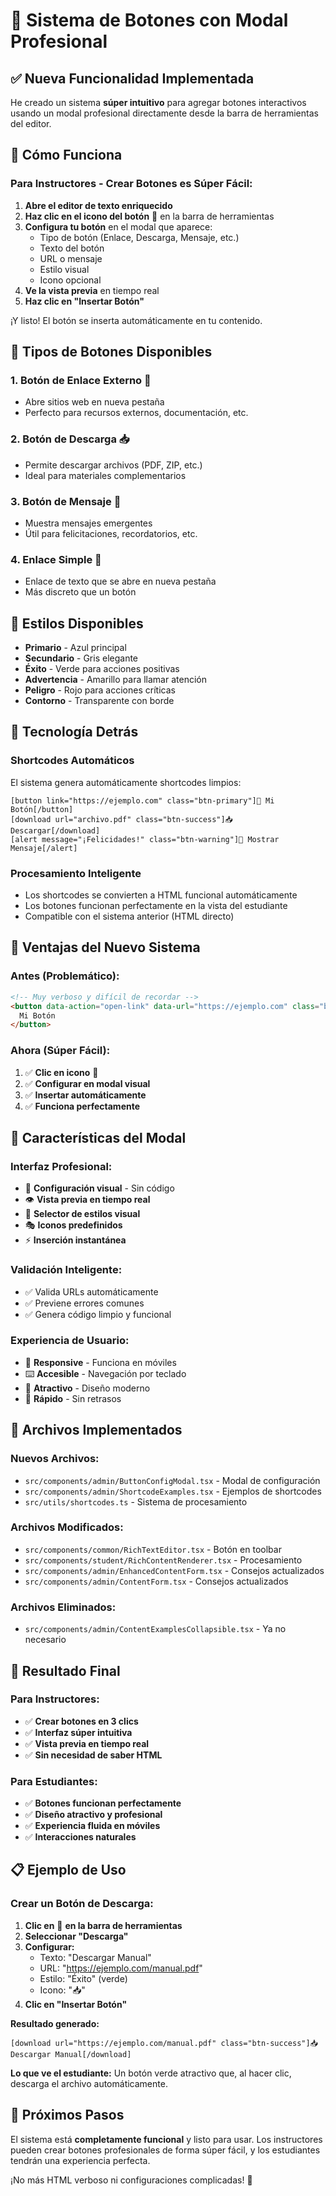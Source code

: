 # 🎯 Sistema de Botones con Modal Profesional

## ✅ Nueva Funcionalidad Implementada

He creado un sistema **súper intuitivo** para agregar botones interactivos usando un modal profesional directamente desde la barra de herramientas del editor.

## 🚀 Cómo Funciona

### **Para Instructores - Crear Botones es Súper Fácil:**

1. **Abre el editor de texto enriquecido**
2. **Haz clic en el icono del botón** 📱 en la barra de herramientas
3. **Configura tu botón** en el modal que aparece:
   - Tipo de botón (Enlace, Descarga, Mensaje, etc.)
   - Texto del botón
   - URL o mensaje
   - Estilo visual
   - Icono opcional
4. **Ve la vista previa** en tiempo real
5. **Haz clic en "Insertar Botón"**

¡Y listo! El botón se inserta automáticamente en tu contenido.

## 🎨 Tipos de Botones Disponibles

### 1. **Botón de Enlace Externo** 🔗
- Abre sitios web en nueva pestaña
- Perfecto para recursos externos, documentación, etc.

### 2. **Botón de Descarga** 📥
- Permite descargar archivos (PDF, ZIP, etc.)
- Ideal para materiales complementarios

### 3. **Botón de Mensaje** 💬
- Muestra mensajes emergentes
- Útil para felicitaciones, recordatorios, etc.

### 4. **Enlace Simple** 🔗
- Enlace de texto que se abre en nueva pestaña
- Más discreto que un botón

## 🎨 Estilos Disponibles

- **Primario** - Azul principal
- **Secundario** - Gris elegante
- **Éxito** - Verde para acciones positivas
- **Advertencia** - Amarillo para llamar atención
- **Peligro** - Rojo para acciones críticas
- **Contorno** - Transparente con borde

## 🔧 Tecnología Detrás

### **Shortcodes Automáticos**
El sistema genera automáticamente shortcodes limpios:

```
[button link="https://ejemplo.com" class="btn-primary"]🚀 Mi Botón[/button]
[download url="archivo.pdf" class="btn-success"]📥 Descargar[/download]
[alert message="¡Felicidades!" class="btn-warning"]🎉 Mostrar Mensaje[/alert]
```

### **Procesamiento Inteligente**
- Los shortcodes se convierten a HTML funcional automáticamente
- Los botones funcionan perfectamente en la vista del estudiante
- Compatible con el sistema anterior (HTML directo)

## 🎯 Ventajas del Nuevo Sistema

### **Antes (Problemático):**
```html
<!-- Muy verboso y difícil de recordar -->
<button data-action="open-link" data-url="https://ejemplo.com" class="btn-primary">
  Mi Botón
</button>
```

### **Ahora (Súper Fácil):**
1. ✅ **Clic en icono** 📱
2. ✅ **Configurar en modal visual**
3. ✅ **Insertar automáticamente**
4. ✅ **Funciona perfectamente**

## 🎨 Características del Modal

### **Interfaz Profesional:**
- 🎯 **Configuración visual** - Sin código
- 👁️ **Vista previa en tiempo real**
- 🎨 **Selector de estilos visual**
- 🎭 **Iconos predefinidos**
- ⚡ **Inserción instantánea**

### **Validación Inteligente:**
- ✅ Valida URLs automáticamente
- ✅ Previene errores comunes
- ✅ Genera código limpio y funcional

### **Experiencia de Usuario:**
- 📱 **Responsive** - Funciona en móviles
- ⌨️ **Accesible** - Navegación por teclado
- 🎨 **Atractivo** - Diseño moderno
- 🚀 **Rápido** - Sin retrasos

## 📁 Archivos Implementados

### **Nuevos Archivos:**
- `src/components/admin/ButtonConfigModal.tsx` - Modal de configuración
- `src/components/admin/ShortcodeExamples.tsx` - Ejemplos de shortcodes
- `src/utils/shortcodes.ts` - Sistema de procesamiento

### **Archivos Modificados:**
- `src/components/common/RichTextEditor.tsx` - Botón en toolbar
- `src/components/student/RichContentRenderer.tsx` - Procesamiento
- `src/components/admin/EnhancedContentForm.tsx` - Consejos actualizados
- `src/components/admin/ContentForm.tsx` - Consejos actualizados

### **Archivos Eliminados:**
- `src/components/admin/ContentExamplesCollapsible.tsx` - Ya no necesario

## 🎉 Resultado Final

### **Para Instructores:**
- ✅ **Crear botones en 3 clics**
- ✅ **Interfaz súper intuitiva**
- ✅ **Vista previa en tiempo real**
- ✅ **Sin necesidad de saber HTML**

### **Para Estudiantes:**
- ✅ **Botones funcionan perfectamente**
- ✅ **Diseño atractivo y profesional**
- ✅ **Experiencia fluida en móviles**
- ✅ **Interacciones naturales**

## 📋 Ejemplo de Uso

### **Crear un Botón de Descarga:**

1. **Clic en** 📱 **en la barra de herramientas**
2. **Seleccionar "Descarga"**
3. **Configurar:**
   - Texto: "Descargar Manual"
   - URL: "https://ejemplo.com/manual.pdf"
   - Estilo: "Éxito" (verde)
   - Icono: "📥"
4. **Clic en "Insertar Botón"**

**Resultado generado:**
```
[download url="https://ejemplo.com/manual.pdf" class="btn-success"]📥 Descargar Manual[/download]
```

**Lo que ve el estudiante:**
Un botón verde atractivo que, al hacer clic, descarga el archivo automáticamente.

## 🎯 Próximos Pasos

El sistema está **completamente funcional** y listo para usar. Los instructores pueden crear botones profesionales de forma súper fácil, y los estudiantes tendrán una experiencia perfecta.

¡No más HTML verboso ni configuraciones complicadas! 🚀
